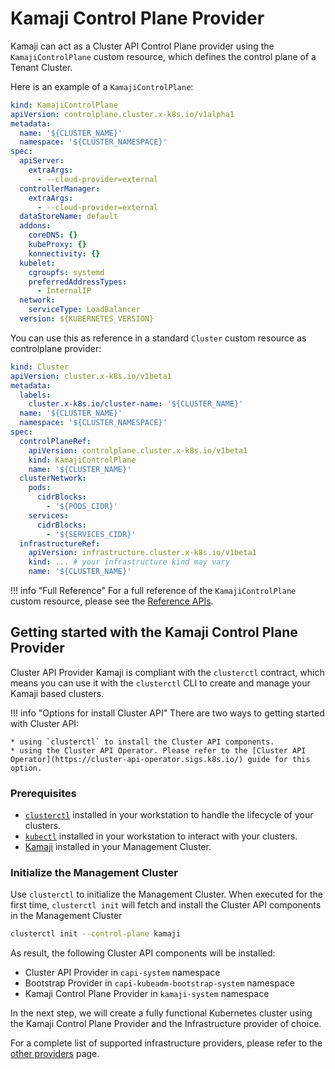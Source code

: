 # Kamaji Control Plane Provider

Kamaji can act as a Cluster API Control Plane provider using the `KamajiControlPlane` custom resource, which defines the control plane of a Tenant Cluster.

Here is an example of a `KamajiControlPlane`:

```yaml
kind: KamajiControlPlane
apiVersion: controlplane.cluster.x-k8s.io/v1alpha1
metadata:
  name: '${CLUSTER_NAME}'
  namespace: '${CLUSTER_NAMESPACE}'
spec:
  apiServer:
    extraArgs:
      - --cloud-provider=external
  controllerManager:
    extraArgs:
      - --cloud-provider=external
  dataStoreName: default
  addons:
    coreDNS: {}
    kubeProxy: {}
    konnectivity: {}
  kubelet:
    cgroupfs: systemd
    preferredAddressTypes:
      - InternalIP
  network:
    serviceType: LoadBalancer
  version: ${KUBERNETES_VERSION}
```

You can use this as reference in a standard `Cluster` custom resource as controlplane provider:

```yaml
kind: Cluster
apiVersion: cluster.x-k8s.io/v1beta1
metadata:
  labels:
    cluster.x-k8s.io/cluster-name: '${CLUSTER_NAME}'
  name: '${CLUSTER_NAME}'
  namespace: '${CLUSTER_NAMESPACE}'
spec:
  controlPlaneRef:
    apiVersion: controlplane.cluster.x-k8s.io/v1beta1
    kind: KamajiControlPlane
    name: '${CLUSTER_NAME}'
  clusterNetwork:
    pods:
      cidrBlocks:
        - '${PODS_CIDR}'
    services:
      cidrBlocks:
        - '${SERVICES_CIDR}'
  infrastructureRef:
    apiVersion: infrastructure.cluster.x-k8s.io/v1beta1
    kind: ... # your infrastructure kind may vary
    name: '${CLUSTER_NAME}'
```

!!! info "Full Reference"
    For a full reference of the `KamajiControlPlane` custom resource, please see the [Reference APIs](reference/api.md).

## Getting started with the Kamaji Control Plane Provider

Cluster API Provider Kamaji is compliant with the `clusterctl` contract, which means you can use it with the `clusterctl` CLI to create and manage your Kamaji based clusters.

!!! info "Options for install Cluster API"
    There are two ways to getting started with Cluster API:

    * using `clusterctl` to install the Cluster API components.
    * using the Cluster API Operator. Please refer to the [Cluster API Operator](https://cluster-api-operator.sigs.k8s.io/) guide for this option.

### Prerequisites

* [`clusterctl`](https://cluster-api.sigs.k8s.io/user/quick-start#install-clusterctl) installed in your workstation to handle the lifecycle of your clusters.
* [`kubectl`](https://kubernetes.io/docs/tasks/tools/) installed in your workstation to interact with your clusters.
* [Kamaji](../getting-started/getting-started.md) installed in your Management Cluster.

### Initialize the Management Cluster

Use `clusterctl` to initialize the Management Cluster. When executed for the first time, `clusterctl init` will fetch and install the Cluster API components in the Management Cluster

```bash
clusterctl init --control-plane kamaji
```

As result, the following Cluster API components will be installed:

* Cluster API Provider in `capi-system` namespace
* Bootstrap Provider in `capi-kubeadm-bootstrap-system` namespace
* Kamaji Control Plane Provider in `kamaji-system` namespace

In the next step, we will create a fully functional Kubernetes cluster using the Kamaji Control Plane Provider and the Infrastructure provider of choice.

For a complete list of supported infrastructure providers, please refer to the [other providers](other-providers.md) page.

